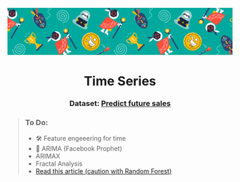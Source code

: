 ![](img/header.png)
<h1 align="center">Time Series</h1>
<h3 align="center">Dataset: <a href="https://www.kaggle.com/c/competitive-data-science-predict-future-sales">Predict future sales</a></h3>

> ### To Do:
> - 🛠 Feature engeeering for time
> - 🔮 ARIMA (Facebook Prophet)
> - ARIMAX
> - Fractal Analysis
> - [Read this article (caution with Random Forest)](https://medium.com/datadriveninvestor/why-wont-time-series-data-and-random-forests-work-very-well-together-3c9f7b271631)
